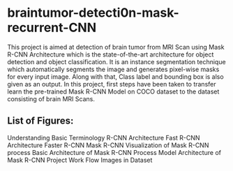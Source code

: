 # braintumor-detecti0n-mask-recurrent-CNN
This project is aimed at detection of brain tumor from MRI Scan using Mask R-CNN Architecture which is the state-of-the-art architecture for object detection and object classification. It is an instance segmentation technique which automatically segments the image and generates pixel-wise masks for every input image. Along with that, Class label and bounding box is also given as an output. In this project, first steps have been taken to transfer learn the pre-trained Mask R-CNN Model on COCO dataset to the dataset consisting of brain MRI Scans.


## List of Figures:

Understanding Basic Terminology
R-CNN Architecture
Fast R-CNN Architecture
Faster R-CNN
Mask R-CNN
Visualization of Mask R-CNN process
Basic Architecture of Mask R-CNN
Process Model
Architecture of Mask R-CNN
Project Work Flow
Images in Dataset
